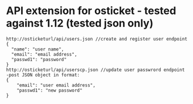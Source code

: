 # API extension for osticket - tested against 1.12 (tested json only)


```
http://osticketurl/api/users.json //create and register user endpoint
{
  "name": "user name",
  "email": "email address",
  "passwd1": "password"
}
http://osticketurl/api/userscp.json //update user passwrord endpoint
-post JSON object in format:
{
	"email": "user email address",
	"passwd1": "new password"
}


```
